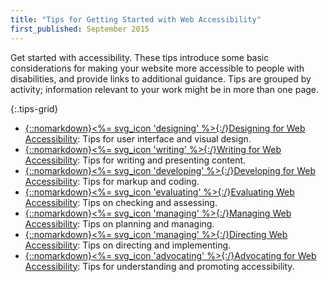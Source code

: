 ```yaml
---
title: "Tips for Getting Started with Web Accessibility"
first_published: September 2015
---
```


Get started with accessibility. These tips introduce some basic considerations for making your website more accessible to people with disabilities, and provide links to additional guidance. Tips are grouped by activity; information relevant to your work might be in more than one page.

{:.tips-grid}
* [{::nomarkdown}<%= svg_icon 'designing' %>{:/}<span>Designing</span> for Web Accessibility](designing.html)<span class="visuallyhidden">: </span>Tips for user interface and visual design.
* [{::nomarkdown}<%= svg_icon 'writing' %>{:/}<span>Writing</span> for Web Accessibility](writing.html)<span class="visuallyhidden">: </span>Tips for writing and presenting content.
* [{::nomarkdown}<%= svg_icon 'developing' %>{:/}<span>Developing</span> for Web Accessibility](developing.html)<span class="visuallyhidden">: </span>Tips for markup and coding.
* [{::nomarkdown}<%= svg_icon 'evaluating' %>{:/}<span>Evaluating</span> Web Accessibility](evaluating.html)<span class="visuallyhidden">: </span>Tips on checking and assessing.
* [{::nomarkdown}<%= svg_icon 'managing' %>{:/}<span>Managing</span> Web Accessibility](managing.html)<span class="visuallyhidden">: </span>Tips on planning and managing.
* [{::nomarkdown}<%= svg_icon 'managing' %>{:/}<span>Directing</span> Web Accessibility](directing.html)<span class="visuallyhidden">: </span>Tips on directing and implementing.
* [{::nomarkdown}<%= svg_icon 'advocating' %>{:/}<span>Advocating</span> for Web Accessibility](advocating.html)<span class="visuallyhidden">: </span>Tips for understanding and promoting accessibility.
